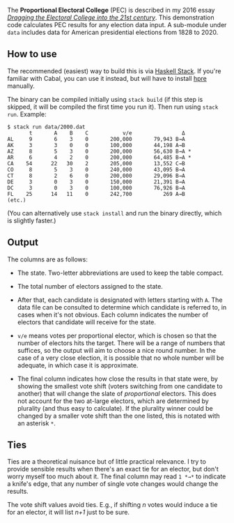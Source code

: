 The **Proportional Electoral College** (PEC) is described in
my 2016 essay _[Dragging the Electoral College into the 21st
century](https://galen.xyz/electoral/)_.  This demonstration code
calculates PEC results for any election data input.  A sub-module
under `data` includes data for American presidential elections from
1828 to 2020.

##  How to use

The recommended (easiest) way to build this is via [Haskell
Stack](https://docs.haskellstack.org/en/stable/install_and_upgrade/).
If you're familiar with Cabal, you can use it instead, but will have
to install [hpre](https://github.com/galenhuntington/hpre) manually.

The binary can be compiled initially using `stack build` (if this
step is skipped, it will be compiled the first time you run it).
Then run using `stack run`.  Example:

```
$ stack run data/2000.dat
       t       A    B    C           v/e                Δ
AL     9       6    3    0       200,000       79,943 B→A
AK     3       3    0    0       100,000       44,198 A→B
AZ     8       5    3    0       200,000       56,630 B→A *
AR     6       4    2    0       200,000       64,485 B→A *
CA    54      22   30    2       205,000       13,552 C→B
CO     8       5    3    0       240,000       43,095 B→A
CT     8       2    6    0       200,000       29,096 B→A
DE     3       0    3    0       150,000       21,391 B→A
DC     3       0    3    0       100,000       76,926 B→A
FL    25      14   11    0       242,700          269 A→B
(etc.)
```

(You can alternatively use `stack install` and run the binary directly,
which is slightly faster.)

##  Output

The columns are as follows:

*  The state.  Two-letter abbreviations are used to keep the table
compact.

*  The total number of electors assigned to the state.

*  After that, each candidate is designated with letters starting with
`A`.  The data file can be consulted to determine which candidate is
referred to, in cases when it's not obvious.  Each column indicates
the number of electors that candidate will receive for the state.

*  `v/e` means votes per proportional elector, which is chosen so
that the number of electors hits the target.  There will be a range
of numbers that suffices, so the output will aim to choose a nice
round number.  In the case of a very close election, it is possible
that no whole number will be adequate, in which case it is approximate.

*  The final column indicates how close the results in that state
were, by showing the smallest vote shift (voters switching from one
candidate to another) that will change the slate of _proportional_
electors.  This does not account for the two at-large electors,
which are determined by plurality (and thus easy to calculate).
If the plurality winner could be changed by a smaller vote shift than
the one listed, this is notated with an asterisk `*`.

##  Ties

Ties are a theoretical nuisance but of little practical relevance.
I try to provide sensible results when there's an exact tie for an
elector, but don't worry myself too much about it.  The final column
may read `1 *→*` to indicate a knife's edge, that any number of
single vote changes would change the results.

The vote shift values avoid ties.  E.g., if shifting _n_ votes would
induce a tie for an elector, it will list _n+1_ just to be sure.

